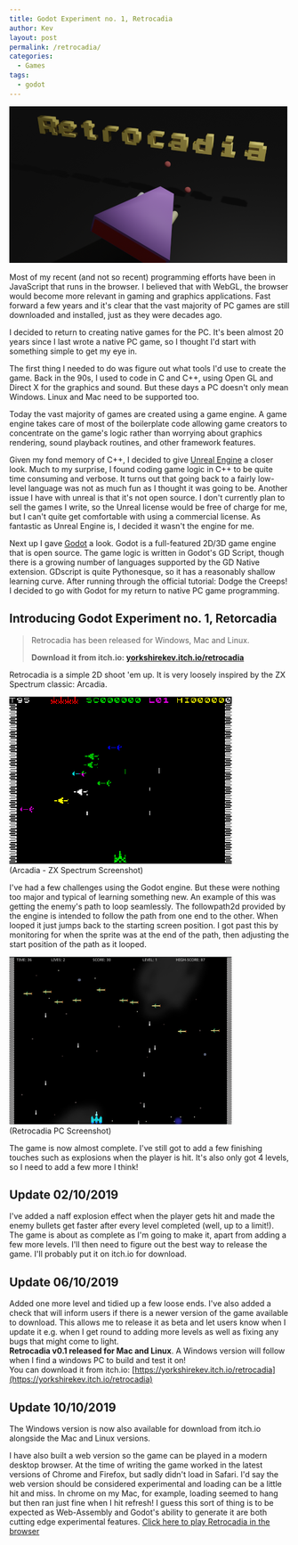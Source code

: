 ```yaml
---
title: Godot Experiment no. 1, Retrocadia
author: Kev
layout: post
permalink: /retrocadia/
categories:
  - Games
tags:
  - godot
---
```

![](/images/retrocadia/retrocadia-title.png)

Most of my recent (and not so recent) programming efforts have been in JavaScript that runs in the browser. I believed that with WebGL, the browser would become more relevant in gaming and graphics applications. Fast forward a few years and it's clear that the vast majority of PC games are still downloaded and installed, just as they were decades ago.

I decided to return to creating native games for the PC. It's been almost 20 years since I last wrote a native PC game, so I thought I'd start with something simple to get my eye in.

The first thing I needed to do was figure out what tools I'd use to create the game. Back in the 90s, I used to code in C and C++, using Open GL and Direct X for the graphics and sound. But these days a PC doesn't only mean Windows. Linux and Mac need to be supported too.

Today the vast majority of games are created using a game engine. A game engine takes care of most of the boilerplate code allowing game creators to concentrate on the game's logic rather than worrying about graphics rendering, sound playback routines, and other framework features.

Given my fond memory of C++, I decided to give [Unreal Engine](https://www.unrealengine.com) a closer look. Much to my surprise, I found coding game logic in C++ to be quite time consuming and verbose. It turns out that going back to a fairly low-level language was not as much fun as I thought it was going to be. Another issue I have with unreal is that it's not open source. I don't currently plan to sell the games I write, so the Unreal license would be free of charge for me, but I can't quite get comfortable with using a commercial license. As fantastic as Unreal Engine is, I decided it wasn't the engine for me.

Next up I gave [Godot](https://godotengine.org/) a look. Godot is a full-featured 2D/3D game engine that is open source. The game logic is written in Godot's GD Script, though there is a growing number of languages supported by the GD Native extension. GDscript is quite Pythonesque, so it has a reasonably shallow learning curve. After running through the official tutorial: Dodge the Creeps! I decided to go with Godot for my return to native PC game programming.

## Introducing Godot Experiment no. 1, Retorcadia
>
> Retrocadia has been released for Windows, Mac and Linux.
> 
> **Download it from itch.io: [yorkshirekev.itch.io/retrocadia](https://yorkshirekev.itch.io/retrocadia)**
>

Retrocadia is a simple 2D shoot 'em up. It is very loosely inspired by the ZX Spectrum classic: Arcadia.

![](/images/retrocadia/arcadia.png)<br  />
(Arcadia - ZX Spectrum Screenshot)

I've had a few challenges using the Godot engine. But these were nothing too major and typical of learning something new. An example of this was getting the enemy's path to loop seamlessly. The followpath2d provided by the engine is intended to follow the path from one end to the other. When looped it just jumps back to the starting screen position. I got past this by monitoring for when the sprite was at the end of the path, then adjusting the start position of the path as it looped.

![](/images/retrocadia/retrocadia.png)<br  />
(Retrocadia PC Screenshot)

The game is now almost complete. I've still got to add a few finishing touches such as explosions when the player is hit. It's also only got 4 levels, so I need to add a few more I think!

## Update 02/10/2019
I've added a naff explosion effect when the player gets hit and made the enemy bullets get faster after every level completed (well, up to a limit!).
The game is about as complete as I'm going to make it, apart from adding a few more levels. I'll then need to figure out the best way to release the game. I'll probably put it on itch.io for download.

## Update 06/10/2019
Added one more level and tidied up a few loose ends. I've also added a check that will inform users if there is a newer version of the game available to download. This allows me to release it as beta and let users know when I update it e.g. when I get round to adding more levels as well as fixing any bugs that might come to light.<br />
**Retrocadia v0.1 released for Mac and Linux**. A Windows version will follow when I find a windows PC to build and test it on!<br />
You can download it from itch.io: [https://yorkshirekev.itch.io/retrocadia](https://yorkshirekev.itch.io/retrocadia)

## Update 10/10/2019
The Windows version is now also available for download from itch.io alongside the Mac and Linux versions.<br  />

I have also built a web version so the game can be played in a modern desktop browser. At the time of writing the game worked in the latest versions of Chrome and Firefox, but sadly didn't load in Safari. I'd say the web version should be considered experimental and loading can be a little hit and miss. In chrome on my Mac, for example, loading seemed to hang but then ran just fine when I hit refresh! I guess this sort of thing is to be expected as Web-Assembly and Godot's ability to generate it are both cutting edge experimental features.
[Click here to play Retrocadia in the browser](https://www.kevssite.com/retrocadia-web)